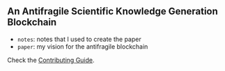 ## An Antifragile Scientific Knowledge Generation Blockchain

- `notes`: notes that I used to create the paper
- `paper`: my vision for the antifragile blockchain

Check the [Contributing Guide](./CONTRIBUTING.md).
